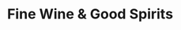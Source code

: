 ---
title: "Fine Wine & Good Spirits"
url: /pittsburgh/fine-wine-and-good-spirits-fifth-avenue/
shop: alcohol
---